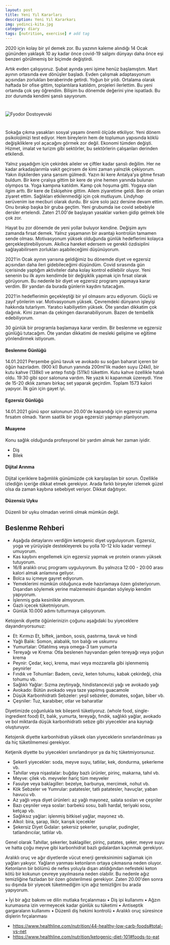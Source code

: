 ```yaml
---
layout: post
title: Yeni Yıl Kararları
description: Yeni Yıl Kararkarı
img: yedinci-kita.jpg
category: diary
tags: [nutrition, exercise] # add tag
---
```


2020 için kolay bir yıl demek zor. Bu yazının kaleme alındığı 14 Ocak gününden yaklaşık 10 ay kadar önce covid-19 salgını dünyayı daha önce eşi benzeri görülmemiş bir biçimde değiştirdi.

Artık evden çalışıyoruz. Şubat ayında yeni işime henüz başlamıştım. Mart ayının ortasında eve dönüşler başladı. Evden çalışmak adaptasyonum açısından zorlukları beraberinde getirdi. Yoğun bir yıldı. Ortalama olarak haftada bir ofise gittim, toplantılara katıldım, projeleri ilerlettim. Bu yeni ortamda çok şey öğrendim. Bilişim bu dönemde değerini yine ispatladı. Bu zor durumda kendimi şanslı sayıyorum. 

<div class="row" style="margin-bottom: 2.5rem; margin-top: 2.5rem;">
   <img class="u-max-full-width" src="https://images.unsplash.com/photo-1552972198-3073e09265b7?ixid=MXwxMjA3fDB8MHxwaG90by1wYWdlfHx8fGVufDB8fHw%3D&ixlib=rb-1.2.1&auto=format&fit=crop&w=2003&q=80" alt="Fyodor Dostoyevski">
</div>

Sokağa çıkma yasakları sosyal yaşamı önemli ölçüde etkiliyor. Yeni dönem psikolojimizi test ediyor. Hem bireylerin hem de toplumun yapısında köklü değişikliklere yol açacağını görmek zor değil. Ekonomi tümden değişti. Hizmet, imalat ve turizm gibi sektörler, bu sektörlerin çalışanları derinden etkilendi. 

Yalnız yaşadığım için çekirdek aileler ve çiftler kadar şanslı değilim. Her ne kadar arkadaşlarımla vakit geçirsem de kimi zaman yalnızlık çekiyorum. Yakın ilişkilerden yana şansım gülmedi. Yazın iki kere Antalya'ya gitme fırsatı buldum. Bir kere çıralıya gittim bir kere de yine hemen yanında bulunan olympos ta. Yoga kampına katıldım. Kamp çok hoşuma gitti. Yogaya olan ilgim arttı. Bir kere de Eskişehire gittim. Ailem ziyaretime geldi. Ben de onları ziyaret ettim. Sağlıkları etkilenmediği için çok mutluyum. Lindyhop serüvenim ise mecburi olarak durdu. Bir süre solo jazz dersine devam ettim. Onu bırakıp başka bir gruba geçtim. Yeni grubumda ise covid sebebiyle dersler ertelendi. Zaten 21.00'de başlayan yasaklar varken gidip gelmek bile çok zor. 

Hayat bu zor dönemde de yeni yollar buluyor kendine. Değişim aynı zamanda fırsat demek. Yalnız yaşamanın bir avantajı kontrolün tamamen sende olması. Motivasyonum yüksek olduğunda günlük hedeflerimi kolayca gerçekleştirebiliyorum. Akıllıca hareket edersem ve gerekli özdisiplini sağlayabilirsem zorlukları aşabileceğimi düşünüyorum. 

2021'in Ocak ayının yarısına geldiğimiz bu dönemde diyet ve egzersiz açısından daha ileri gidebileceğimi düşündüm.
Covid sırasında gün içerisinde yaptığım aktiviteler daha kolay kontrol edilebilir oluyor. Yeni senenin bu ilk ayını kendimde bir değişiklik yapmak için fırsat olarak görüyorum.
Bu nedenle bir diyet ve egzersiz programı yapmaya karar verdim. Bir yandan da burada günlerin kaydını tutacağım.

2021'in hedeflerimin geçekleştiği bir yıl olmasını arzu ediyorum. Güçlü ve zayıf yönlerim var. Motivasyonum yüksek. Çevremdeki dünyanın işleyişi hakkında tutarlıyım. Yaratıcı kabiliyetim yüksek. Öte yandan dikkatim çok dağınık. Kimi zaman da çekingen davranabiliyorum. Bazen de tembellik edebiliyorum.

30 günlük bir programla başlamaya karar verdim. Bir beslenme ve egzersiz günlüğü tutacağım. Öte yandan dikkatimi de mesleki gelişime ve eğitime yönlendirmek istiyorum.

#### Beslenme Günlüğü

14.01.2021 Perşembe günü tavuk ve avokado su soğan baharat içeren bir öğün hazırladım. (900 kl) Bunun yanında 200ml'lik maden suyu (24kl), bir kutu kahve (138kl) ve antep fıstığı (511kl) tükettim. Kutu kahve özellikle hatalı oldu. 19:30 gibi spor salonuna vardım. Ne yazık ki kapanmak üzereydi. Yine de 15-20 dklık zamanı birkaç set yaparak geçirdim. Toplam 1573 kalori yapıyor. İlk gün için gayet iyi.

#### Egzersiz Günlüğü

14.01.2021 günü spor salonunun 20.00'de kapandığı için egzersiz yapma fırsatım olmadı. Yarım saatlik bir yoga egzersizi yapmayı planlıyorum.

#### Muayene

Konu sağlık olduğunda profesyonel bir yardım almak her zaman iyidir. 

* Diş
* Bilek

#### Dijital Arınma

Dijital içeriklere bağımlılık günümüzde çok karşılaşılan bir sorun. Özellikle izlediğin içeriğe dikkat etmek gerekiyor. Arada farklı birşeyler izlemek güzel olsa da zaman kaybına sebebiyet veriyor. Dikkat dağıtıyor.

#### Düzensiz Uyku

Düzenli bir uyku olmadan verimli olmak mümkün değil.

## Beslenme Rehberi

* Aşağıda detaylarını verdiğim ketogenic diyet uyguluyorum. Egzersiz, yoga ve yürüyüşle destekleyerek bu yolla 10-12 kilo kadar vermeyi umuyorum.
* Kas kaybını engellemek için egzersiz yapmak ve protein oranını yüksek tutuyorum.
* 16/8 aralıklı oruç programı uyguluyorum. Bu yalnızca 12:00 - 20:00 arası kalori almak anlamına geliyor.
* Bolca su içmeye gayret ediyorum.
* Yemeklerimi mümkün olduğunca evde hazırlamaya özen gösteriyorum. Dışarıdan söylemek yerine malzemesini dışarıdan söyleyip kendim yapıyorum.
* İşlenmiş gıda kesinlikle almıyorum.
* Gazlı içecek tüketmiyorum.
* Günlük 10.000 adımı tutturmaya çalışıyorum.

Ketojenik diyette öğünlerinizin çoğunu aşağıdaki bu yiyeceklere dayandırıyorsunuz:

* Et: Kırmızı Et, biftek, jambon, sosis, pastırma, tavuk ve hindi
* Yağlı Balık: Somon, alabalık, ton balığı ve uskumru
* Yumurtalar: Otlatılmış veya omega-3 tam yumurta
* Tereyağı ve Krema: Otla beslenen hayvandan gelen tereyağı veya yoğun krema
* Peynir: Çedar, keçi, krema, mavi veya mozzarella gibi işlenmemiş peynirler
* Fındık ve Tohumlar: Badem, ceviz, keten tohumu, kabak çekirdeği, chia tohumu vb.
* Sağlıklı Yağlar: Sızma zeytinyağı, hindistancevizi yağı ve avokado yağı
* Avokado: Bütün avokado veya taze yapılmış guacamole
* Düşük Karbonhidratlı Sebzeler: yeşil sebzeler, domates, soğan, biber vb.
* Çeşniler: Tuz, karabiber, otlar ve baharatlar

Diyetimizde çoğunlukla tek bileşenli tüketiyoruz. (whole food, single-ingredient food)
Et, balık, yumurta, tereyağı, fındık, sağlıklı yağlar, avokado ve bol miktarda düşük karbonhidratlı sebze gibi yiyecekler ana kaynağı oluşturuyor.

Ketojenik diyette karbonhidratı yüksek olan yiyeceklerin sınırlandırılması ya da hiç tüketilmemesi gerekiyor. 

Ketjenik diyette bu yiyecekleri sınırlandırıyor ya da hiç tüketmiyorsunuz.

* Şekerli yiyecekler: soda, meyve suyu, tatlılar, kek, dondurma, şekerleme vb.
* Tahıllar veya nişastalar: buğday bazlı ürünler, pirinç, makarna, tahıl vb.
* Meyve: çilek vb. meyveler hariç tüm meyveler
* Fasulye veya baklagiller: bezelye, barbunya, mercimek, nohut vb.
* Kök Sebzeler ve Yumrular: patatesler, tatlı patatesler, havuçlar, yaban havucu vb.
* Az yağlı veya diyet ürünleri: az yağlı mayonez, salata sosları ve çeşniler
* Bazı çeşniler veya soslar: barbekü sosu, ballı hardal, teriyaki sosu, ketçap vb.
* Sağlıksız yağlar: işlenmiş bitkisel yağlar, mayonez vb.
* Alkol: bira, şarap, likör, karışık içecekler
* Şekersiz Diyet Gıdalar: şekersiz şekerler, şuruplar, pudingler, tatlandırıcılar, tatlılar vb.

Genel olarak Tahıllar, şekerler, baklagiller, pirinç, patates, şeker, meyve suyu ve hatta çoğu meyve gibi karbonhidrat bazlı gıdalardan kaçınmak gerekiyor.

Aralıklı oruç ve ağır diyetlerde vücut enerji gereksinimini sağlamak için yağları yakıyor. Yağların yanması ketonların ortaya çıkmasına neden oluyor. Ketonların bir bölümü de nefes yoluyla dışarı atıldığından nefesteki keton kötü bir kokunun çevreye yayılmasına neden olabilir. Bu nedenle ağız temizliğine fazladan bir özen gösterilmesi gerekiyor. Zaten 20.00'den sonra su dışında bir yiyecek tüketmediğim için ağız temizliğini bu arada yapıyorum.

• İyi bir ağız bakımı ve dilin mutlaka fırçalanması
• Diş ipi kullanımı
• Ağzın kurumasına izin vermeyecek kadar günlük su tüketimi
• Antiseptik gargaraların kullanımı
• Düzenli diş hekimi kontrolü
• Aralıklı oruç süresince dişlerin fırçalanması

* https://www.healthline.com/nutrition/44-healthy-low-carb-foods#total-vs-net
* https://www.healthline.com/nutrition/ketogenic-diet-101#foods-to-eat
